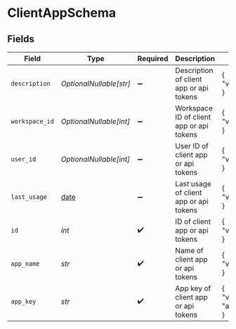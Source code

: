 # ClientAppSchema


## Fields

| Field                                                                | Type                                                                 | Required                                                             | Description                                                          | Example                                                              |
| -------------------------------------------------------------------- | -------------------------------------------------------------------- | -------------------------------------------------------------------- | -------------------------------------------------------------------- | -------------------------------------------------------------------- |
| `description`                                                        | *OptionalNullable[str]*                                              | :heavy_minus_sign:                                                   | Description of client app or api tokens                              | {<br/>"value": "Example Client App Description"<br/>}                |
| `workspace_id`                                                       | *OptionalNullable[int]*                                              | :heavy_minus_sign:                                                   | Workspace ID of client app or api tokens                             | {<br/>"value": 1<br/>}                                               |
| `user_id`                                                            | *OptionalNullable[int]*                                              | :heavy_minus_sign:                                                   | User ID of client app or api tokens                                  | {<br/>"value": 1<br/>}                                               |
| `last_usage`                                                         | [date](https://docs.python.org/3/library/datetime.html#date-objects) | :heavy_minus_sign:                                                   | Last usage of client app or api tokens                               | {<br/>"value": "2021-09-28T11:30:00.000Z"<br/>}                      |
| `id`                                                                 | *int*                                                                | :heavy_check_mark:                                                   | ID of client app or api tokens                                       | {<br/>"value": 1<br/>}                                               |
| `app_name`                                                           | *str*                                                                | :heavy_check_mark:                                                   | Name of client app or api tokens                                     | {<br/>"value": "Example Client App Name"<br/>}                       |
| `app_key`                                                            | *str*                                                                | :heavy_check_mark:                                                   | App key of client app or api tokens                                  | {<br/>"value": "abcDefGhiJklMnoPqrStuVwxYz1234567890"<br/>}          |
